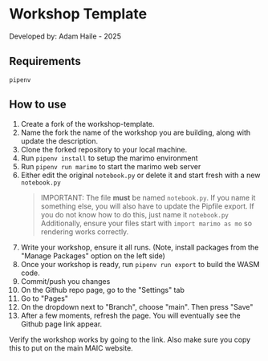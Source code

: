 # Workshop Template
Developed by: Adam Haile - 2025

## Requirements
`pipenv`

## How to use
1. Create a fork of the workshop-template.
2. Name the fork the name of the workshop you are building, along with update the description.
3. Clone the forked repository to your local machine.
4. Run `pipenv install` to setup the marimo environment
5. Run `pipenv run marimo` to start the marimo web server
6. Either edit the original `notebook.py` or delete it and start fresh with a new `notebook.py`
    > IMPORTANT: The file **must** be named `notebook.py`. If you name it something else, you will also have to update the Pipfile export. If you do not know how to do this, just name it `notebook.py`
    > Additionally, ensure your files start with `import marimo as mo` so rendering works correctly.
7. Write your workshop, ensure it all runs. (Note, install packages from the "Manage Packages" option on the left side)
8. Once your workshop is ready, run `pipenv run export` to build the WASM code.
9. Commit/push you changes
10. On the Github repo page, go to the "Settings" tab
11. Go to "Pages"
12. On the dropdown next to "Branch", choose "main". Then press "Save"
13. After a few moments, refresh the page. You will eventually see the Github page link appear.

Verify the workshop works by going to the link. Also make sure you copy this to put on the main MAIC website.
